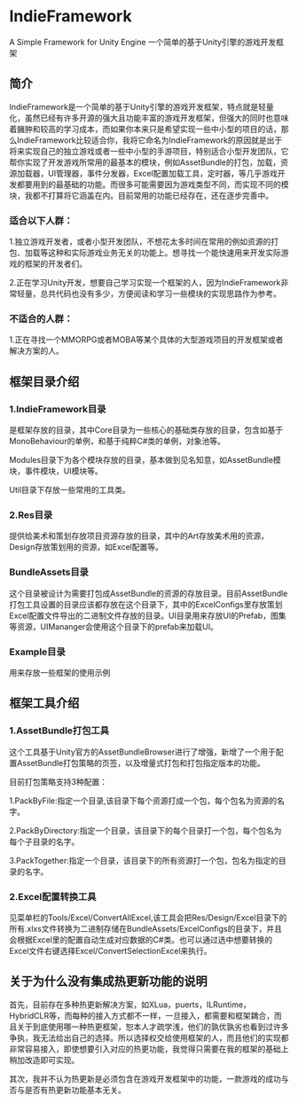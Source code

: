 # IndieFramework
A Simple Framework for Unity Engine 
一个简单的基于Unity引擎的游戏开发框架
## 简介
IndieFramework是一个简单的基于Unity引擎的游戏开发框架，特点就是轻量化，虽然已经有许多开源的强大且功能丰富的游戏开发框架，但强大的同时也意味着臃肿和较高的学习成本，而如果你本来只是希望实现一些中小型的项目的话，那么IndieFramework比较适合你，我将它命名为IndieFramework的原因就是出于将来实现自己的独立游戏或者一些中小型的手游项目，特别适合小型开发团队，它帮你实现了开发游戏所常用的最基本的模块，例如AssetBundle的打包，加载，资源加载器，UI管理器，事件分发器，Excel配置加载工具，定时器，等几乎游戏开发都要用到的最基础的功能。而很多可能需要因为游戏类型不同，而实现不同的模块，我都不打算将它涵盖在内。目前常用的功能已经存在，还在逐步完善中。

### 适合以下人群：

  1.独立游戏开发者，或者小型开发团队，不想花太多时间在常用的例如资源的打包、加载等这种和实际游戏业务无关的功能上。想寻找一个能快速用来开发实际游戏的框架的开发者们。
  
  2.正在学习Unity开发，想要自己学习实现一个框架的人，因为IndieFramework非常轻量，总共代码也没有多少，方便阅读和学习一些模块的实现思路作为参考。
  
### 不适合的人群：

  1.正在寻找一个MMORPG或者MOBA等某个具体的大型游戏项目的开发框架或者解决方案的人。


## 框架目录介绍

### 1.IndieFramework目录

是框架存放的目录，其中Core目录为一些核心的基础类存放的目录，包含如基于MonoBehaviour的单例，和基于纯粹C#类的单例，对象池等。

Modules目录下为各个模块存放的目录，基本做到见名知意，如AssetBundle模块，事件模块，UI模块等。

Util目录下存放一些常用的工具类。

### 2.Res目录

提供给美术和策划存放项目资源存放的目录，其中的Art存放美术用的资源，Design存放策划用的资源，如Excel配置等。

### BundleAssets目录

这个目录被设计为需要打包成AssetBundle的资源的存放目录。目前AssetBundle打包工具设置的目录应该都存放在这个目录下，其中的ExcelConfigs里存放策划Excel配置文件导出的二进制文件存放的目录。UI目录用来存放UI的Prefab，图集等资源，UIMananger会使用这个目录下的prefab来加载UI。

### Example目录

用来存放一些框架的使用示例

## 框架工具介绍

### 1.AssetBundle打包工具

这个工具基于Unity官方的AssetBundleBrowser进行了增强，新增了一个用于配置AssetBundle打包策略的页签，以及增量式打包和打包指定版本的功能。

目前打包策略支持3种配置：

1.PackByFile:指定一个目录,该目录下每个资源打成一个包，每个包名为资源的名字。

2.PackByDirectory:指定一个目录，该目录下的每个目录打一个包，每个包名为每个子目录的名字。

3.PackTogether:指定一个目录，该目录下的所有资源打一个包，包名为指定的目录的名字。

### 2.Excel配置转换工具

见菜单栏的Tools/Excel/ConvertAllExcel,该工具会把Res/Design/Excel目录下的所有.xlxs文件转换为二进制存储在BundleAssets/ExcelConfigs的目录下，并且会根据Excel里的配置自动生成对应数据的C#类。也可以通过选中想要转换的Excel文件右键选择Excel/ConvertSelectionExcel来执行。

## 关于为什么没有集成热更新功能的说明

首先，目前存在多种热更新解决方案，如XLua，puerts，ILRuntime，HybridCLR等，而每种的接入方式都不一样，一旦接入，都需要和框架耦合，而且关于到底使用哪一种热更框架，恕本人才疏学浅，他们的孰优孰劣也看到过许多争执，我无法给出自己的选择。所以选择权交给使用框架的人，而且他们的实现都非常容易接入，即使想要引入对应的热更功能，我觉得只需要在我的框架的基础上稍加改造即可实现。

其次，我并不认为热更新是必须包含在游戏开发框架中的功能，一款游戏的成功与否与是否有热更新功能基本无关。

